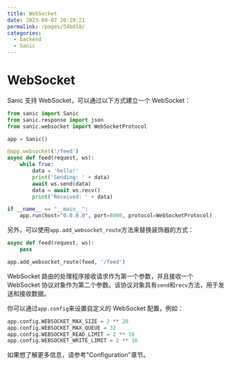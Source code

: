 ```yaml
---
title: WebSocket
date: 2023-09-07 20:29:21
permalink: /pages/54bd18/
categories:
  - backend
  - Sanic
---
```

# WebSocket

Sanic 支持 WebSocket，可以通过以下方式建立一个 WebSocket：

```python
from sanic import Sanic
from sanic.response import json
from sanic.websocket import WebSocketProtocol

app = Sanic()

@app.websocket('/feed')
async def feed(request, ws):
    while True:
        data = 'hello!'
        print('Sending: ' + data)
        await ws.send(data)
        data = await ws.recv()
        print('Received: ' + data)

if __name__ == "__main__":
    app.run(host="0.0.0.0", port=8000, protocol=WebSocketProtocol)
```

另外，可以使用`app.add_websocket_route`方法来替换装饰器的方式：

```python
async def feed(request, ws):
    pass

app.add_websocket_route(feed, '/feed')
```

WebSocket 路由的处理程序接收请求作为第一个参数，并且接收一个 WebSocket 协议对象作为第二个参数。该协议对象具有`send`和`recv`方法，用于发送和接收数据。

你可以通过`app.config`来设置自定义的 WebSocket 配置，例如：

```python
app.config.WEBSOCKET_MAX_SIZE = 2 ** 20
app.config.WEBSOCKET_MAX_QUEUE = 32
app.config.WEBSOCKET_READ_LIMIT = 2 ** 16
app.config.WEBSOCKET_WRITE_LIMIT = 2 ** 16
```

如果想了解更多信息，请参考"Configuration"章节。
